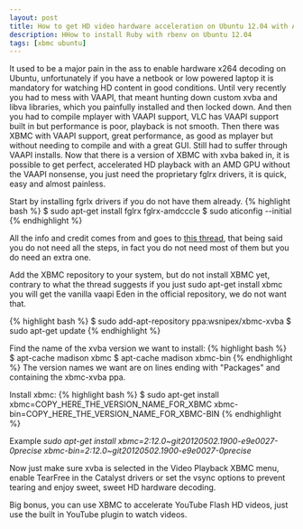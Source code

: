 ```yaml
---
layout: post
title: How to get HD video hardware acceleration on Ubuntu 12.04 with AMD GPUs
description: HHow to install Ruby with rbenv on Ubuntu 12.04
tags: [xbmc ubuntu]
---
```


It used to be a major pain in the ass to enable hardware x264 decoding on Ubuntu, unfortunately if you have
a netbook or low powered laptop it is mandatory for watching HD content in good conditions. Until very recently
you had to mess with VAAPI, that meant hunting down custom xvba and libva libraries, which you painfully installed
and then locked down. And then you had to compile mplayer with VAAPI support, VLC has VAAPI support built in but
performance is poor, playback is not smooth. Then there was XBMC with VAAPI support, great performance, as good as
mplayer but without needing to compile and with a great GUI. Still had to suffer through VAAPI installs.
Now that there is a version of XBMC with xvba baked in, it is possible to get perfect, accelerated HD playback with an AMD GPU without the VAAPI nonsense, you just need
the proprietary fglrx drivers, it is quick, easy and almost painless. 

Start by installing fgrlx drivers if you do not have them already.
{% highlight bash %}
$ sudo apt-get install fglrx fglrx-amdcccle
$ sudo aticonfig --initial
{% endhighlight %}

All the info and credit comes from and goes to [this thread](http://forum.xbmc.org/showthread.php?tid=116996), that being
said you do not need all the steps, in fact you do not need most of them but you do need an extra one.

Add the XBMC repository to your system, but do not install XBMC yet, contrary to what the thread suggests if you just sudo apt-get
install xbmc you will get the vanilla vaapi Eden in the official repository, we do not want that.

{% highlight bash %}
$ sudo add-apt-repository ppa:wsnipex/xbmc-xvba
$ sudo apt-get update
{% endhighlight %}

Find the name of the xvba version we want to install:
{% highlight bash %}
$ apt-cache madison xbmc
$ apt-cache madison xbmc-bin
{% endhighlight %}
The version names we want are on lines ending with "Packages" and containing the xbmc-xvba ppa.

Install xbmc:
{% highlight bash %}
$ sudo apt-get install xbmc=COPY_HERE_THE_VERSION_NAME_FOR_XBMC xbmc-bin=COPY_HERE_THE_VERSION_NAME_FOR_XBMC-BIN
{% endhighlight %}

Example *sudo apt-get install xbmc=2:12.0~git20120502.1900-e9e0027-0precise xbmc-bin=2:12.0~git20120502.1900-e9e0027-0precise*

Now just make sure xvba is selected in the Video Playback XBMC menu, enable TearFree in the Catalyst drivers or set the vsync options
to prevent tearing and enjoy sweet, sweet HD hardware decoding.

Big bonus, you can use XBMC to accelerate YouTube Flash HD videos, just use the built in YouTube plugin to watch videos.

